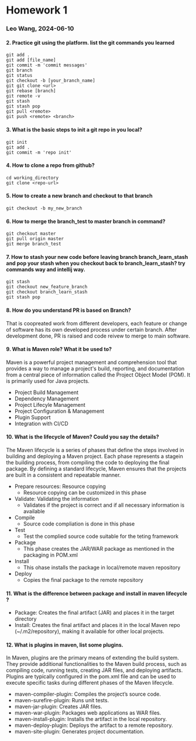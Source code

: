 # Homework 1

### Leo Wang, 2024-06-10

#### 2. Practice git using the platform. list the git commands you learned
```
git add .
git add [file_name]
git commit -m 'commit messages'
git branch
git status
git checkout -b [your_branch_name]
git git clone <url>
git rebase [branch]
git remote -v
git stash
git stash pop
git pull <remote>
git push <remote> <branch>
```

#### 3. What is the basic steps to init a git repo in you local?
```
git init
git add .
git commit -m 'repo init'
```
#### 4. How to clone a repo from github?
```
cd working_directory
git clone <repo-url>
```
#### 5. How to create a new branch and checkout to that branch
```
git checkout -b my_new_branch
```
#### 6. How to merge the branch_test to master branch in command?
```
git checkout master
git pull origin master
git merge branch_test 
```
#### 7. How to stash your new code before leaving branch branch_learn_stash and pop your stash when you checkout back to branch_learn_stash? try commands way and intellij way.
```
git stash
git checkout new_feature_branch
git checkout branch_learn_stash
git stash pop
```
#### 8. How do you understand PR is based on Branch?
That is coopreated work from different developers, each feature or change of software has its own developed process under certain branch. After development done, PR is raised and code reivew to merge to main software.
#### 9. What is Maven role? What it be used to?
Maven is a powerful project management and comprehension tool that provides a way to manage a project's build, reporting, and documentation from a central piece of information called the Project Object Model (POM). It is primarily used for Java projects.
- Project Build Management
- Dependency Management
- Project Lifecyle Management
- Project Configuration & Management
- Plugin Support
- Integration with CI/CD
#### 10. What is the lifecycle of Maven? Could you say the details?
The Maven lifecycle is a series of phases that define the steps involved in building and deploying a Maven project. Each phase represents a stagein the building process, from compiling the code to deploying the final package. By defining a standard lifecycle, Maven ensures that the projects are built in a consistent and repeatable manner.
- Prepare resources: Resource copying
    - Resource copying can be customized in this phase
- Validate: Validating the information
    - Validates if the project is correct and if all necessary information is available
- Compile
    - Source code compliation is done in this phase
- Test
    - Test the complied source code suitable for the teting framework
- Package
    - This phase creates the JAR/WAR package as mentioned in the packaging in POM.xml
- Install
    - This ohase installs the package in local/remote maven repository
- Deploy 
    - Copies the final package to the remote repository
#### 11. What is the difference between package and install in maven lifecycle ?
- Package: Creates the final artifact (JAR) and places it in the target directory
- Install: Creates the final artifact and places it in the local Maven repo (~/.m2/repository), making it available for other local projects.
#### 12. What is plugins in maven, list some plugins.
In Maven, plugins are the primary means of extending the build system. They provide additional functionalities to the Maven build process, such as compiling code, running tests, creating JAR files, and deploying artifacts. Plugins are typically configured in the pom.xml file and can be used to execute specific tasks during different phases of the Maven lifecycle.
- maven-compiler-plugin: Compiles the project’s source code.
- maven-surefire-plugin: Runs unit tests.
- maven-jar-plugin: Creates JAR files.
- maven-war-plugin: Packages web applications as WAR files.
- maven-install-plugin: Installs the artifact in the local repository.
- maven-deploy-plugin: Deploys the artifact to a remote repository.
- maven-site-plugin: Generates project documentation.
